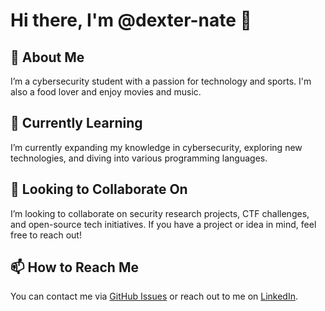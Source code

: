 # Hi there, I'm @dexter-nate 👋

## 👀 About Me
I’m a cybersecurity student with a passion for technology and sports. I'm also a food lover and enjoy movies and music. 

## 🌱 Currently Learning
I’m currently expanding my knowledge in cybersecurity, exploring new technologies, and diving into various programming languages.

## 💞️ Looking to Collaborate On
I’m looking to collaborate on security research projects, CTF challenges, and open-source tech initiatives. If you have a project or idea in mind, feel free to reach out!

## 📫 How to Reach Me
You can contact me via [GitHub Issues](https://github.com/dexter-nate) or reach out to me on [LinkedIn](https://www.linkedin.com/in/lorenzo-naturale-859a521a6/).
